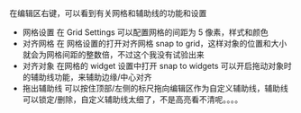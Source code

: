 在编辑区右键，可以看到有关网格和辅助线的功能和设置

- 网格设置
 在 Grid Settings 可以配置网格的间距为 5 像素，样式和颜色
- 对齐网格
 在 网格设置的打开对齐网格 snap to grid，这样对象的位置和大小就会为网格间距的整数倍，不过这个我没有试验出来
- 对齐对象 
在网格的 widget 设置中打开 snap to widgets 可以开启拖动对象时的辅助线功能，来辅助边缘/中心对齐
- 拖出辅助线 
可以按住顶部/左侧的标尺拖向编辑区作为自定义辅助线，辅助线可以锁定/删除，自定义辅助线太细了，不是高亮看不清呢。。。。


